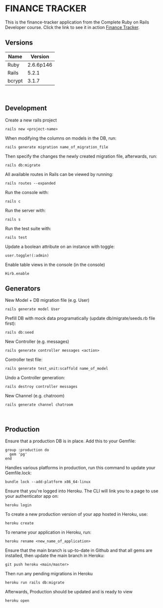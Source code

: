 # FINANCE TRACKER

This is the finance-tracker application from the Complete Ruby on Rails Developer course. Click the link to see it in action [Finance Tracker](https://finance-tracker-0624.herokuapp.com/).

## Versions

| Name             | Version                |
|------------------|------------------------|
| Ruby             | 2.6.6p146              |
| Rails            | 5.2.1                  |
| bcrypt           | 3.1.7                  |
&nbsp;

## Development

Create a new rails project

```console
rails new <project-name>
```

When modifying the columns on models in the DB, run:

```console
rails generate migration name_of_migration_file
```

Then specify the changes the newly created migration file, afterwards, run:

```console
rails db:migrate
```

All available routes in Rails can be viewed by running:

```console
rails routes --expanded
```

Run the console with:

```console
rails c
```

Run the server with:

```console
rails s
```

Run the test suite with:

```console
rails test
```

Update a boolean attribute on an instance with toggle:

```console
user.toggle!(:admin)
```

Enable table views in the console (in the console)

```console
Hirb.enable
```

## Generators

New Model + DB migration file (e.g. User)

```console
rails generate model User
```

Prefill DB with mock data programatically (update db/migrate/seeds.rb file first):

```console
rails db:seed
```

New Controller (e.g. messages)

```console
rails generate controller messages <action>
```

Controller test file:

```console
rails generate test_unit:scaffold name_of_model
```

Undo a Controller generation:

```console
rails destroy controller messages
```

New Channel (e.g. chatroom)

```console
rails generate channel chatroom
```

&nbsp;

## Production

Ensure that a production DB is in place. Add this to your Gemfile:

```console
group :production do
  gem 'pg'
end
```

Handles various platforms in production, run this command to update your Gemfile.lock:

```console
bundle lock --add-platform x86_64-linux
```

Ensure that you're logged into Heroku. The CLI will link you to a page to use your authenticator app on:

```console
heroku login
```

To create a new production version of your app hosted in Heroku, use:

```console
heroku create
```

To rename your application in Heroku, run:

```console
heroku rename <new_name_of_application>
```

Ensure that the main branch is up-to-date in Github and that all gems are installed, then update the main branch in Heroku:

```console
git push heroku <main/master>
```

Then run any pending migrations in Heroku

```console
heroku run rails db:migrate
```

Afterwards, Production should be updated and is ready to view

```console
heroku open
```
